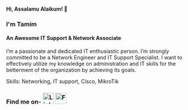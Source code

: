 #### Hi, Assalamu Alaikum! 👋 
### I'm Tamim
#### An Awesome IT Support & Network Associate

I’m a passionate and dedicated IT enthusiastic person. I’m strongly committed to be a Network Engineer and IT Support Specialist. I want to effectively utilize my knowledge on administration and IT skills for the betterment of the organization by achieving its goals. 

Skills: Networking, IT support, Cisco, MikroTik

### Find me on- [<img src='https://cdn-icons-png.flaticon.com/512/174/174857.png' alt='Linkedin' height='30'>](https://www.linkedin.com/in/asmtamim/)   [<img src='https://befc.com.au/wp-content/uploads/2019/07/2-21918_download-transparent-background-facebook-logo-clipart-facebook-logo.jpg' alt='Facebook' height='30'>](https://www.facebook.com/tamiim19/)
